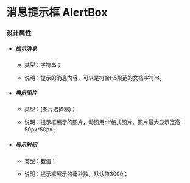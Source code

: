 # 消息提示框 AlertBox

### 设计属性

* ##### 提示消息

  * 类型：字符串；

  * 说明：提示的消息内容，可以是符合H5规范的文档字符串。
* ##### 展示图片

  * 类型：\(图片选择器\)；

  * 说明：提示框展示的图片，动图用gif格式图片。图片最大显示宽高：50px\*50px；
* ##### 展示时间

  * 类型：数值；

  * 说明：提示框展示的毫秒数，默认值3000；



